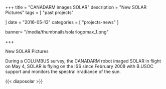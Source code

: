 +++
title = "CANADARM images SOLAR"
description = "New SOLAR Pictures"
tags = [
    "past projects"
  
]
date = "2016-05-13"
categories = [
   "projects-news"
]

banner= "/media/thumbnails/solarlogomax_1.png"


+++

New SOLAR Pictures

During a COLUMBUS survey, the CANADARM robot imaged SOLAR in flight on May 4, SOLAR is flying on the ISS since February 2008 with B.USOC support and monitors the spectral irradiance of the sun.



{{< diaposolar >}}

